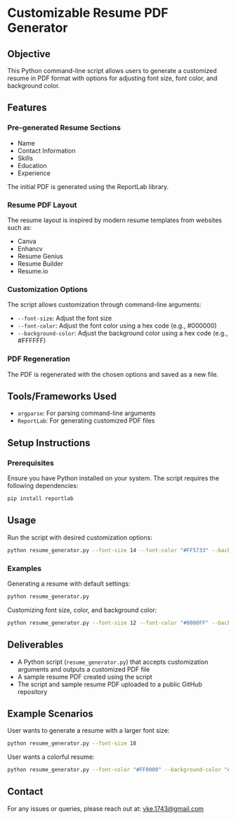 # Customizable Resume PDF Generator

## Objective

This Python command-line script allows users to generate a customized resume in PDF format with options for adjusting font size, font color, and background color.

## Features

### Pre-generated Resume Sections
- Name
- Contact Information
- Skills
- Education
- Experience

The initial PDF is generated using the ReportLab library.

### Resume PDF Layout

The resume layout is inspired by modern resume templates from websites such as:
- Canva
- Enhancv
- Resume Genius
- Resume Builder
- Resume.io

### Customization Options

The script allows customization through command-line arguments:
- `--font-size`: Adjust the font size
- `--font-color`: Adjust the font color using a hex code (e.g., #000000)
- `--background-color`: Adjust the background color using a hex code (e.g., #FFFFFF)

### PDF Regeneration

The PDF is regenerated with the chosen options and saved as a new file.

## Tools/Frameworks Used

- `argparse`: For parsing command-line arguments
- `ReportLab`: For generating customized PDF files

## Setup Instructions

### Prerequisites

Ensure you have Python installed on your system. The script requires the following dependencies:

```bash
pip install reportlab
```

## Usage

Run the script with desired customization options:

```bash
python resume_generator.py --font-size 14 --font-color "#FF5733" --background-color "#FFFFFF"
```

### Examples

Generating a resume with default settings:
```bash
python resume_generator.py
```

Customizing font size, color, and background color:
```bash
python resume_generator.py --font-size 12 --font-color "#0000FF" --background-color "#F5F5F5"
```

## Deliverables

- A Python script (`resume_generator.py`) that accepts customization arguments and outputs a customized PDF file
- A sample resume PDF created using the script
- The script and sample resume PDF uploaded to a public GitHub repository

## Example Scenarios

User wants to generate a resume with a larger font size:
```bash
python resume_generator.py --font-size 18
```

User wants a colorful resume:
```bash
python resume_generator.py --font-color "#FF0000" --background-color "#000000"
```

## Contact

For any issues or queries, please reach out at: vke.1743@gmail.com
